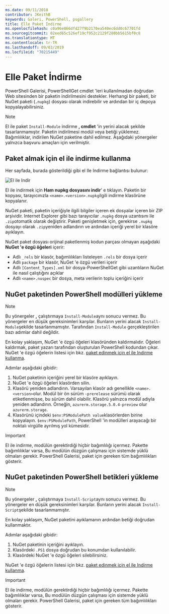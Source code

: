 ```yaml
---
ms.date: 09/11/2018
contributor: JKeithB
keywords: Galeri, PowerShell, psgallery
title: Elle Paket İndirme
ms.openlocfilehash: c0a96e866dfd27f9b2170ea540ec6dd0c67701fd
ms.sourcegitcommit: 02eed65c526ef19cf952c2129f280bb5615bf0c8
ms.translationtype: MT
ms.contentlocale: tr-TR
ms.lasthandoff: 09/03/2019
ms.locfileid: "70215449"
---
```

# <a name="manual-package-download"></a>Elle Paket İndirme

PowerShell Galerisi, PowerShellGet cmdlet 'leri kullanılmadan doğrudan Web sitesinden bir paketin indirilmesini destekler. Herhangi bir paketi, bir NuGet paketi (`.nupkg`) dosyası olarak indirebilir ve ardından bir iç depoya kopyalayabilirsiniz.

> [!NOTE]
> El ile paket `Install-Module` indirme **, cmdlet** 'in yerini alacak şekilde tasarlanmamıştır.
> Paketin indirilmesi modül veya betiği yüklemez. Bağımlılıklar, indirilen NuGet paketine dahil edilmez. Aşağıdaki yönergeler yalnızca başvuru amaçları için verilmiştir.

## <a name="using-manual-download-to-acquire-a-package"></a>Paket almak için el ile indirme kullanma

Her sayfada, burada gösterildiği gibi el Ile Indirme bağlantısı bulunur:

![El ile Indir](../../Images/packagedisplaypagewithpseditions.png)

El ile indirmek için **Ham nupkg dosyasını indir**' e tıklayın. Paketin bir kopyası, tarayıcınızla `<name>.<version>.nupkg`ilgili indirme klasörüne kopyalanır.

NuGet paketi, paketin içeriğiyle ilgili bilgiler içeren ek dosyalar içeren bir ZIP arşividir. Internet Explorer gibi bazı tarayıcılar `.nupkg` dosya uzantısını ile `.zip`otomatik olarak değiştirir. Paketi genişletmek için, gerekirse `.nupkg` dosyayı olarak `.zip`yeniden adlandırın ve ardından içeriği yerel bir klasöre ayıklayın.

NuGet paket dosyası orijinal paketlenmiş kodun parçası olmayan aşağıdaki **NuGet 'e özgü öğeleri** içerir:

- Adlı `_rels` bir klasör, bağımlılıkları listeleyen `.rels` bir dosya içerir
- Adlı `package` bir klasör, NuGet 'e özgü verileri içerir
- Adlı `[Content_Types].xml` bir dosya-PowerShellGet gibi uzantıların NuGet ile nasıl çalıştığını açıklar
- Adlı `<name>.nuspec` bir dosya, meta verilerin toplu içeriğini içerir

## <a name="installing-powershell-modules-from-a-nuget-package"></a>NuGet paketinden PowerShell modülleri yükleme

> [!NOTE]
> Bu yönergeler **,** çalıştırmaya `Install-Module`aynı sonucu vermez. Bu yönergeler en düşük gereksinimleri karşılar. Bunların yerini alacak `Install-Module`şekilde tasarlanmamıştır.
> Tarafından `Install-Module` gerçekleştirilen bazı adımlar dahil değildir.

En kolay yaklaşım, NuGet 'e özgü öğeleri klasöründen kaldırmalıdır. Öğeleri kaldırmak, paket yazarı tarafından oluşturulan PowerShell kodundan çıkar.
NuGet 'e özgü öğelerin listesi için bkz. [paket edinmek için el ile Indirme kullanma](#using-manual-download-to-acquire-a-package).

Adımlar aşağıdaki gibidir:

1. NuGet paketinin içeriğini yerel bir klasöre ayıklayın.
2. NuGet 'e özgü öğeleri klasörden silin.
3. Klasörü yeniden adlandırın. Varsayılan klasör adı genellikle `<name>.<version>`olur. Modül bir ön sürüm `-prerelease` sürümü olarak etiketlenmişse, bu sürüm dahil olabilir. Klasörü yalnızca modül adıyla yeniden adlandırın. Örneğin, `azurerm.storage.5.0.4-preview` olur `azurerm.storage`.
4. Klasörünü içindeki `$env:PSModulePath value`klasörlerden birine kopyalayın. `$env:PSModulePath`, PowerShell 'in modülleri arayacağı bir noktalı virgülle ayrılmış yol kümesidir.

> [!IMPORTANT]
> El ile indirme, modülün gerektirdiği hiçbir bağımlılığı içermez. Pakette bağımlılıklar varsa, Bu modülün düzgün çalışması için sistemde yüklü olmaları gerekir. PowerShell Galerisi, paket için gereken tüm bağımlılıkları gösterir.

## <a name="installing-powershell-scripts-from-a-nuget-package"></a>NuGet paketinden PowerShell betikleri yükleme

> [!NOTE]
> Bu yönergeler **,** çalıştırmaya `Install-Script`aynı sonucu vermez. Bu yönergeler en düşük gereksinimleri karşılar. Bunların yerini alacak `Install-Script`şekilde tasarlanmamıştır.

En kolay yaklaşım, NuGet paketini ayıklamanın ardından betiği doğrudan kullanmaktır.

Adımlar aşağıdaki gibidir:

1. NuGet paketinin içeriğini ayıklayın.
2. Klasördeki `.PS1` dosya doğrudan bu konumdan kullanılabilir.
3. Klasördeki NuGet 'e özgü öğeleri silebilirsiniz.

NuGet 'e özgü öğelerin listesi için bkz. [paket edinmek için el ile Indirme kullanma](#using-manual-download-to-acquire-a-package).

> [!IMPORTANT]
> El ile indirme, modülün gerektirdiği hiçbir bağımlılığı içermez. Pakette bağımlılıklar varsa, Bu modülün düzgün çalışması için sistemde yüklü olmaları gerekir. PowerShell Galerisi, paket için gereken tüm bağımlılıkları gösterir.
